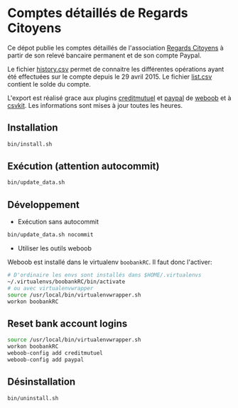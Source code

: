 # Comptes détaillés de Regards Citoyens

Ce dépot publie les comptes détaillés de l'association [Regards Citoyens](http://regardscitoyens.org/) à partir de son relevé bancaire permanent et de son compte Paypal.

Le fichier [history.csv](https://github.com/regardscitoyens/banque/blob/master/data/history.csv) permet de connaitre les différentes opérations ayant été effectuées sur le compte depuis le 29 avril 2015.
Le fichier [list.csv](https://github.com/regardscitoyens/banque/blob/master/data/list.csv) contient le solde du compte.

L'export est réalisé grace aux plugins [creditmutuel](http://weboob.org/modules#mod_creditmutuel) et [paypal](http://weboob.org/modules#paypal) de [weboob](http://weboob.org/) et à [csvkit](http://csvkit.readthedocs.org/en/0.9.1/). Les informations sont mises à jour toutes les heures.

## Installation

```bash
bin/install.sh
```

## Exécution (attention autocommit)

```bash
bin/update_data.sh
```

## Développement

- Exécution sans autocommit

```bash
bin/update_data.sh nocommit
```

- Utiliser les outils weboob

Weboob est installé dans le virtualenv `boobankRC`. Il faut donc l'activer:

```bash
# D'ordinaire les envs sont installés dans $HOME/.virtualenvs
~/.virtualenvs/boobankRC/bin/activate
# ou avec virtualenvwrapper
source /usr/local/bin/virtualenvwrapper.sh
workon boobankRC
```

## Reset bank account logins
```bash
source /usr/local/bin/virtualenvwrapper.sh
workon boobankRC
weboob-config add creditmutuel
weboob-config add paypal
```

## Désinstallation

```bash
bin/uninstall.sh
```

